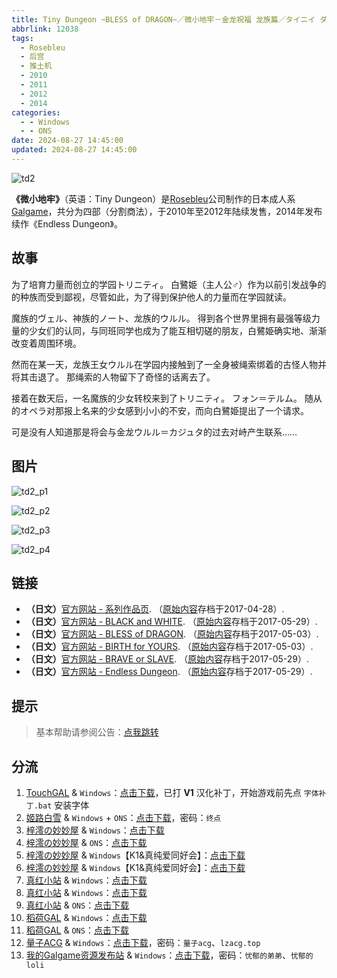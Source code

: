 ```yaml
---
title: Tiny Dungeon ~BLESS of DRAGON~／微小地牢－金龙祝福 龙族篇／タイニイ ダンジョン ブレスオブドラゴン
abbrlink: 12038
tags:
  - Rosebleu
  - 后宫
  - 推土机
  - 2010
  - 2011
  - 2012
  - 2014
categories:
  - - Windows
  - - ONS
date: 2024-08-27 14:45:00
updated: 2024-08-27 14:45:00
---
```


![td2](https://static.30hb.cn/vndb/img/td2.webp)

**《微小地牢》**（英语：Tiny Dungeon）是[Rosebleu](https://zh.moegirl.org.cn/Rosebleu)公司制作的日本成人系[Galgame](https://zh.moegirl.org.cn/Galgame)，共分为四部（分割商法），于2010年至2012年陆续发售，2014年发布续作《Endless Dungeon》。

<!-- more -->

## 故事

为了培育力量而创立的学园トリニティ。
白鷺姫（主人公♂）作为以前引发战争的的种族而受到鄙视，尽管如此，为了得到保护他人的力量而在学园就读。

魔族的ヴェル、神族的ノート、龙族的ウルル。
得到各个世界里拥有最强等级力量的少女们的认同，与同班同学也成为了能互相切磋的朋友，白鷺姫确实地、渐渐改变着周围环境。

然而在某一天，龙族王女ウルル在学园内接触到了一全身被绳索绑着的古怪人物并将其击退了。
那绳索的人物留下了奇怪的话离去了。

接着在数天后，一名魔族的少女转校来到了トリニティ。
フォン＝テルム。
随从的オペラ对那报上名来的少女感到小小的不安，而向白鷺姫提出了一个请求。

可是没有人知道那是将会与金龙ウルル＝カジュタ的过去对峙产生联系……

## 图片

![td2_p1](https://static.30hb.cn/vndb/img/td2_p1.webp)

![td2_p2](https://static.30hb.cn/vndb/img/td2_p2.webp)

![td2_p3](https://static.30hb.cn/vndb/img/td2_p3.webp)

![td2_p4](https://static.30hb.cn/vndb/img/td2_p4.webp)

## 链接

- **（日文）**[官方网站 - 系列作品页](https://web.archive.org/web/20170428225022/https://www.rosebleu.jp/product/TinyDungeon/). （[原始内容](https://www.rosebleu.jp/product/TinyDungeon/)存档于2017-04-28）.
- **（日文）**[官方网站 - BLACK and WHITE](https://web.archive.org/web/20170529193923/https://www.rosebleu.jp/product/TinyDungeon/td1/). （[原始内容](https://www.rosebleu.jp/product/TinyDungeon/td1/)存档于2017-05-29）.
- **（日文）**[官方网站 - BLESS of DRAGON](https://web.archive.org/web/20170503180105/https://www.rosebleu.jp/product/TinyDungeon/td2/). （[原始内容](https://www.rosebleu.jp/product/TinyDungeon/td2/)存档于2017-05-03）.
- **（日文）**[官方网站 - BIRTH for YOURS](https://web.archive.org/web/20170503180127/https://www.rosebleu.jp/product/TinyDungeon/td3/). （[原始内容](https://www.rosebleu.jp/product/TinyDungeon/td3/)存档于2017-05-03）.
- **（日文）**[官方网站 - BRAVE or SLAVE](https://web.archive.org/web/20170529193549/https://www.rosebleu.jp:80/product/TinyDungeon/td4). （[原始内容](https://www.rosebleu.jp:80/product/TinyDungeon/td4)存档于2017-05-29）.
- **（日文）**[官方网站 - Endless Dungeon](https://web.archive.org/web/20170529200146/https://www.rosebleu.jp:80/product/ed). （[原始内容](https://www.rosebleu.jp:80/product/ed)存档于2017-05-29）.

## 提示

> 基本帮助请参阅公告：[点我跳转](/p/announcement/)

## 分流

1. [TouchGAL](https://www.touchgal.net/) & `Windows`：[点击下载](https://pan.touchgal.net/s/E5kVsn)，已打 **V1** 汉化补丁，开始游戏前先点 `字体补丁.bat` 安装字体
2. [姬路白雪](https://pan.jlbx.xyz/) & `Windows` + `ONS`：[点击下载](https://pan.jlbx.xyz/?s=Tiny%20Dungeon)，密码：`终点`
3. [梓澪の妙妙屋](https://zi0.cc/) & `Windows`：[点击下载](https://zi0.cc/d/%60%E3%80%90%E5%90%88%E9%9B%86%E7%B3%BB%E5%88%97%E3%80%91/%E6%B1%89%E5%8C%96galgame%E4%BC%9A%E7%A4%BE%E5%90%88%E9%9B%86/%E6%B1%89%E5%8C%96%E4%BC%9A%E7%A4%BE%E5%90%88%E9%9B%86%E9%83%A8%E5%88%86%20part19/Rosebleu/%5B101224%5D%5BRosebleu%5D%20Tiny%20Dungeon%20%EF%BD%9E%20BLESS%20of%20DRAGON%20%EF%BD%9E.rar?sign=WxdOxw-_7RtITtNRNo8UjqwN4Rf-CThvhxm4frEU6DE=:0)
4. [梓澪の妙妙屋](https://zi0.cc/) & `ONS`：[点击下载](https://zi0.cc/d/%60%E3%80%90%E5%BD%92%20%E6%A1%A3%E3%80%91/%E3%80%90ONS%E5%90%88%E9%9B%86%E3%80%91/%5BRosebleu%5DTiny%20Dungeon2.7z?sign=ZLbFB4KoI9sj_yxupAEMyIeLBny-vcyl-oEggHBVc7E=:0)
5. [梓澪の妙妙屋](https://zi0.cc/) & `Windows`【K1&真纯爱同好会】：[点击下载](https://zi0.cc/d/%60%E3%80%90%E5%90%88%E9%9B%86%E7%B3%BB%E5%88%97%E3%80%91/%E5%8D%97%2BGalGame%E6%B1%89%E5%8C%96%E5%8C%BA%E5%85%A8%E5%8C%BA%E8%B5%84%E6%BA%90%E5%A4%87%E4%BB%BD/1/20/%5BRosebleu%5D%20Tiny%20Dungeon1~4%E5%8F%8A%E7%BB%AD%E4%BD%9C%20%E6%B1%89%E5%8C%96%E7%A1%AC%E7%9B%98%E7%89%88%5B%EF%BC%AB%EF%BC%91%26%E7%9C%9F%E7%BA%AF%E7%88%B1%E5%90%8C%E5%A5%BD%E4%BC%9A%5D.zip?sign=yY0-zpBUfbSH-wNZdCtZ0_q1grGX9DlvUWTHVICXHzM=:0)
6. [梓澪の妙妙屋](https://zi0.cc/) & `Windows`【K1&真纯爱同好会】：[点击下载](https://zi0.cc/d/%60%E3%80%90%E5%90%88%E9%9B%86%E7%B3%BB%E5%88%97%E3%80%91/%E5%8D%97%2BGalGame%E6%B1%89%E5%8C%96%E5%8C%BA%E5%85%A8%E5%8C%BA%E8%B5%84%E6%BA%90%E5%A4%87%E4%BB%BD/1/20/%5BRosebleu%5DTiny%20Dungeon%E5%9B%9B%E9%83%A8%E6%9B%B2%E5%90%88%E9%9B%86%E6%B1%89%E5%8C%96%E7%A1%AC%E7%9B%98%E7%89%88%5B12.35G%5D%5BK1%26%E7%9C%9F%E7%BA%AF%E7%88%B1%E5%90%8C%E5%A5%BD%E4%BC%9A%5D.zip?sign=qzGLabt9l1cZ02E7iAwqzKdi2K8SoBMO9wP0kxlx6mE=:0)
7. [真红小站](https://www.shinnku.com/) & `Windows`：[点击下载](https://www.shinnku.com/api/download/0/win/Tiny%20Dungeon%EF%BD%9EBLESS%20of%20DRAGON.7z)
8. [真红小站](https://www.shinnku.com/) & `Windows`：[点击下载](https://www.shinnku.com/api/download/zd/0501-1000/[101224][Rosebleu]%20Tiny%20Dungeon%20%EF%BD%9E%20BLESS%20of%20DRAGON%20%EF%BD%9E.rar)
9. [真红小站](https://www.shinnku.com/) & `ONS`：[点击下载](https://www.shinnku.com/api/download/0/ons/Tiny%20Dungeon2%20%E9%BE%99%E6%97%8F%E7%AF%87.zip)
10. [稻荷GAL](https://inarigal.com/) & `Windows`：[点击下载](https://inarigal.com/detail/2823)
11. [稻荷GAL](https://inarigal.com/) & `ONS`：[点击下载](https://inarigal.com/detail/3685)
12. [量子ACG](https://lzacg.org/) & `Windows`：[点击下载](https://lzacg.org/4805)，密码：`量子acg`、`lzacg.top`
13. [我的Galgame资源发布站](https://www.ttloli.com/) & `Windows`：[点击下载](https://www.ttloli.com/tiny-dungeon-bless-of-dragon.html)，密码：`忧郁的弟弟`、`忧郁的loli`
